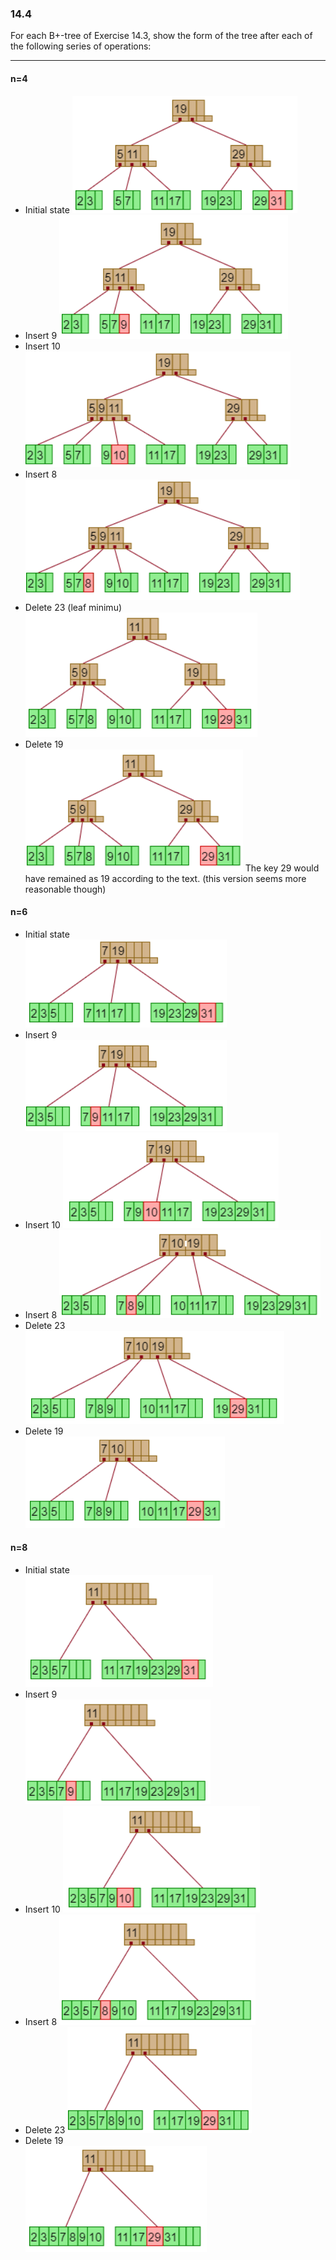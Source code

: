 ### 14.4

For each B+-tree of Exercise 14.3, show the form of the tree after each of the following series of operations:

---
#### n=4


+ Initial state
![alt text](image-34.png)
+ Insert 9
![alt text](image-35.png)
+ Insert 10
![alt text](image-36.png)
+ Insert 8
![alt text](image-37.png)
+ Delete 23 (leaf minimu)
![alt text](image-38.png)
+ Delete 19  
![alt text](image-16.png)
 The key 29 would have remained as 19 according to the text. (this version seems more reasonable though)

#### n=6

+ Initial state  
![alt text](image-17.png)
+ Insert 9  
![alt text](image-18.png)
+ Insert 10
![alt text](image-19.png)
+ Insert 8
![alt text](image-20.png)
+ Delete 23
![alt text](image-21.png)
+ Delete 19  
![alt text](image-22.png)

#### n=8

+ Initial state  
![alt text](image-23.png)
+ Insert 9  
![alt text](image-24.png)
+ Insert 10
![alt text](image-25.png)
+ Insert 8
![alt text](image-26.png)
+ Delete 23
![alt text](image-27.png)
+ Delete 19  
![alt text](image-28.png)